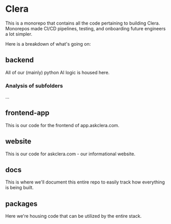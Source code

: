# Clera 

This is a monorepo that contains all the code pertaining to building Clera. Monorepos made CI/CD pipelines, testing, and onboarding future engineers a lot simpler.

Here is a breakdown of what's going on:

## backend
All of our (mainly) python AI logic is housed here.

### Analysis of subfolders
...

## frontend-app
This is our code for the frontend of app.askclera.com.

## website
This is our code for askclera.com - our informational website.

## docs
This is where we'll document this entire repo to easily track how everything is being built.

## packages
Here we're housing code that can be utilized by the entire stack. 
